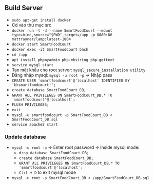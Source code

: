 ## Build Server

- `sudo apt-get install docker`
- Cd vào thư mục src
- `docker run -t -d --name SmartFoodCourt --mount type=bind,source="$PWD",target=/app -p 8080:80 mattrayner/lamp:latest-1804`
- `docker start SmartFoodCourt`
- `docker exec -it SmartFoodCourt bash`
- `cd /app`
- `apt install phpmyadmin php-mbstring php-gettext`
- `service mysql start`
- Tạo mật khẩu cho root server: `mysql_secure_installation utility`
- Đăng nhập mysql: `mysql -u root -p` -> Nhập pass
- `CREATE USER 'smartfoodcourt'@'localhost' IDENTIFIED BY 'bksmartfoodcourt!';`
- `create database SmartFoodCourt_DB;`
- `GRANT ALL PRIVILEGES ON SmartFoodCourt_DB.* TO 'smartfoodcourt'@'localhost';`
- `FLUSH PRIVILEGES;`
- `exit`
- `mysql -u smartfoodcourt -p SmartFoodCourt_DB < SmartFoodCourt_DB.sql`
- `service apache2 start`

### Update database
- `mysql -u root -p` -> Enter root password -> Inside mysql mode: 
  + `drop database SmartFoodCourt_DB;`
  + `create database SmartFoodCourt_DB;`
  + `GRANT ALL PRIVILEGES ON SmartFoodCourt_DB.* TO 'smartfoodcourt'@'localhost';`
  + `Ctrl + D` to exit mysql mode
- `mysql -u root -p SmartFoodCourt_DB < /app/SmartFoodCourt_DB.sql`